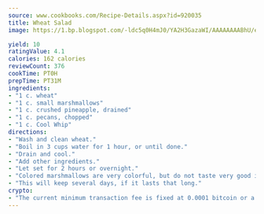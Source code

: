 ```yaml
---
source: www.cookbooks.com/Recipe-Details.aspx?id=920035
title: Wheat Salad
image: https://1.bp.blogspot.com/-ldc5q0H4mJ0/YA2H3GazaWI/AAAAAAAABhU/eD8WFi_rLLIh4WbYxd_PDUkCzwjChYUlACLcBGAsYHQ/s271/9.png

yield: 10
ratingValue: 4.1
calories: 162 calories
reviewCount: 376
cookTime: PT0H
prepTime: PT31M
ingredients:
- "1 c. wheat"
- "1 c. small marshmallows"
- "1 c. crushed pineapple, drained"
- "1 c. pecans, chopped"
- "1 c. Cool Whip"
directions:
- "Wash and clean wheat."
- "Boil in 3 cups water for 1 hour, or until done."
- "Drain and cool."
- "Add other ingredients."
- "Let set for 2 hours or overnight."
- "Colored marshmallows are very colorful, but do not taste very good if it sets overnight."
- "This will keep several days, if it lasts that long."
crypto:
- "The current minimum transaction fee is fixed at 0.0001 bitcoin or a tenth of a millibitcoin per kilobyte, recently decreased from one millibitcoin."
---
```

